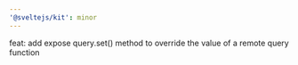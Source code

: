 ```yaml
---
'@sveltejs/kit': minor
---
```


feat: add expose query.set() method to override the value of a remote query function
